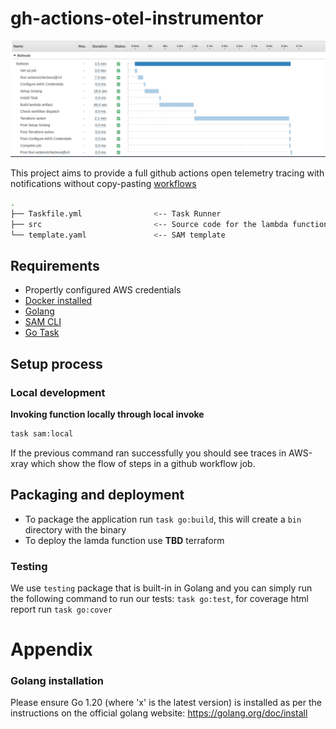 # gh-actions-otel-instrumentor

![xray](./.md/xray.png)

This project aims to provide a full github actions open telemetry tracing with notifications without copy-pasting [workflows](https://docs.github.com/en/webhooks-and-events/webhooks/webhook-events-and-payloads?actionType=completed#workflow_job)

```bash
.
├── Taskfile.yml                <-- Task Runner
├── src                         <-- Source code for the lambda function
└── template.yaml               <-- SAM template
```

## Requirements

* Propertly configured AWS credentials
* [Docker installed](https://www.docker.com/community-edition)
* [Golang](https://golang.org)
* [SAM CLI](https://docs.aws.amazon.com/serverless-application-model/latest/developerguide/serverless-sam-cli-install.html)
* [Go Task](https://github.com/go-task/task)

## Setup process

### Local development

**Invoking function locally through local invoke**

```bash
task sam:local
```

If the previous command ran successfully you should see traces in AWS-xray which show the flow of steps in a github workflow job.

## Packaging and deployment
* To package the application run `task go:build`, this will create a `bin` directory with the binary
* To deploy the lamda function use **TBD** terraform

### Testing

We use `testing` package that is built-in in Golang and you can simply run the following command to run our tests: `task go:test`, for coverage html report run `task go:cover`

# Appendix

### Golang installation

Please ensure Go 1.20 (where 'x' is the latest version) is installed as per the instructions on the official golang website: https://golang.org/doc/install

